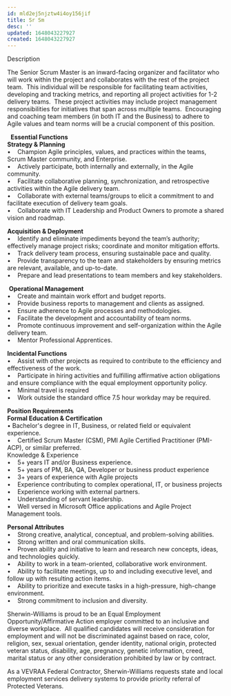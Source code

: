 ```yaml
---
id: mld2ej5njztw4i4oy156jif
title: Sr Sm
desc: ''
updated: 1648043227927
created: 1648043227927
---
```


Description

The Senior Scrum Master is an inward-facing organizer and facilitator who will work within the project and collaborates with the rest of the project team.  This individual will be responsible for facilitating team activities, developing and tracking metrics, and reporting all project activities for 1-2 delivery teams.  These project activities may include project management responsibilities for initiatives that span across multiple teams.  Encouraging and coaching team members (in both IT and the Business) to adhere to Agile values and team norms will be a crucial component of this position.  

  **Essential Functions  
Strategy & Planning**  
•    Champion Agile principles, values, and practices within the teams, Scrum Master community, and Enterprise.  
•    Actively participate, both internally and externally, in the Agile community.  
•    Facilitate collaborative planning, synchronization, and retrospective activities within the Agile delivery team.  
•    Collaborate with external teams/groups to elicit a commitment to and facilitate execution of delivery team goals.  
•    Collaborate with IT Leadership and Product Owners to promote a shared vision and roadmap.

  
**Acquisition & Deployment**  
•    Identify and eliminate impediments beyond the team’s authority; effectively manage project risks; coordinate and monitor mitigation efforts.  
•    Track delivery team process, ensuring sustainable pace and quality.   
•    Provide transparency to the team and stakeholders by ensuring metrics are relevant, available, and up-to-date.  
•    Prepare and lead presentations to team members and key stakeholders. 

  
 **Operational Management**  
•    Create and maintain work effort and budget reports.  
•    Provide business reports to management and clients as assigned.  
•    Ensure adherence to Agile processes and methodologies.  
•    Facilitate the development and accountability of team norms.  
•    Promote continuous improvement and self-organization within the Agile delivery team.  
•    Mentor Professional Apprentices.

  
**Incidental Functions**  
•    Assist with other projects as required to contribute to the efficiency and effectiveness of the work.  
•    Participate in hiring activities and fulfilling affirmative action obligations and ensure compliance with the equal employment opportunity policy.  
•    Minimal travel is required  
•    Work outside the standard office 7.5 hour workday may be required.

  
**Position Requirements  
Formal Education & Certification**  
• Bachelor's degree in IT, Business, or related field or equivalent experience.  
•    Certified Scrum Master (CSM), PMI Agile Certified Practitioner (PMI-ACP), or similar preferred.  
Knowledge & Experience  
•    5+ years IT and/or Business experience.  
•    5+ years of PM, BA, QA, Developer or business product experience   
•    3+ years of experience with Agile projects  
•    Experience contributing to complex operational, IT, or business projects  
•    Experience working with external partners.  
•    Understanding of servant leadership.    
•    Well versed in Microsoft Office applications and Agile Project Management tools.

  
**Personal Attributes**  
•    Strong creative, analytical, conceptual, and problem-solving abilities.  
•    Strong written and oral communication skills.  
•    Proven ability and initiative to learn and research new concepts, ideas, and technologies quickly.  
•    Ability to work in a team-oriented, collaborative work environment.  
•    Ability to facilitate meetings, up to and including executive level, and follow up with resulting action items.  
•    Ability to prioritize and execute tasks in a high-pressure, high-change environment.  
•    Strong commitment to inclusion and diversity.

  
Sherwin-Williams is proud to be an Equal Employment Opportunity/Affirmative Action employer committed to an inclusive and diverse workplace.  All qualified candidates will receive consideration for employment and will not be discriminated against based on race, color, religion, sex, sexual orientation, gender identity, national origin, protected veteran status, disability, age, pregnancy, genetic information, creed, marital status or any other consideration prohibited by law or by contract. 

  
As a VEVRAA Federal Contractor, Sherwin-Williams requests state and local employment services delivery systems to provide priority referral of Protected Veterans.